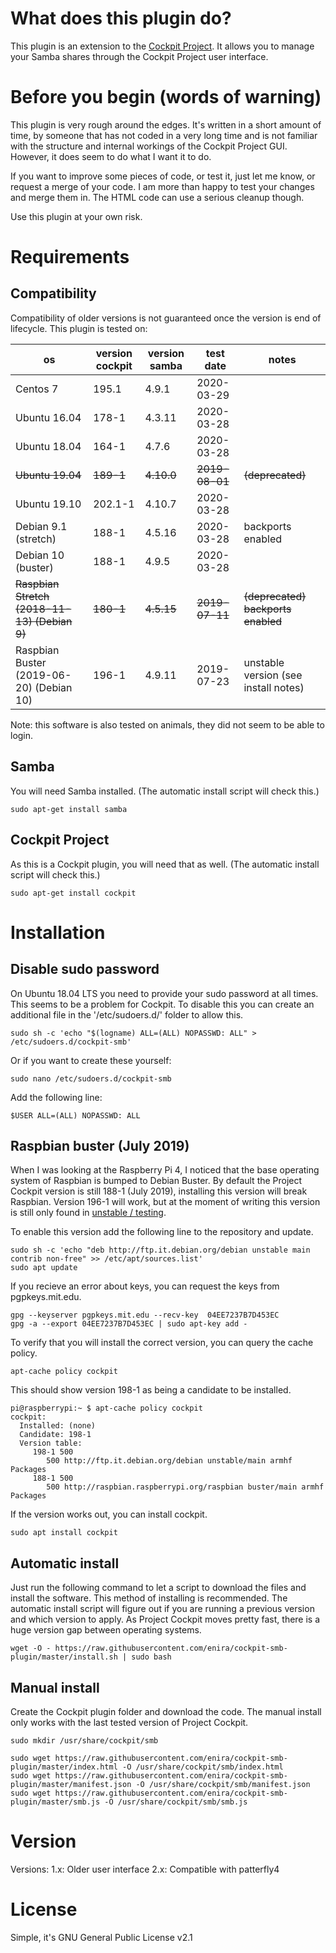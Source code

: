 # What does this plugin do?
This plugin is an extension to the [Cockpit Project](https://cockpit-project.org/). It allows you to manage your Samba shares through the Cockpit Project user interface.

# Before you begin (words of warning)
This plugin is very rough around the edges. It's written in a short amount of time, by someone that has not coded in a very long time and is not familiar with the structure and internal workings of the Cockpit Project GUI. However, it does seem to do what I want it to do. 

If you want to improve some pieces of code, or test it, just let me know, or request a merge of your code. I am more than happy to test your changes and merge them in. The HTML code can use a serious cleanup though.

Use this plugin at your own risk.

# Requirements

## Compatibility

Compatibility of older versions is not guaranteed once the version is end of lifecycle. This plugin is tested on:

| os                                       | version cockpit | version samba | test date  | notes                                |
|------------------------------------------|-----------------|---------------|------------|--------------------------------------|
| Centos 7                                 | 195.1           | 4.9.1         | 2020-03-29 |                                      |
| Ubuntu 16.04                             | 178-1           | 4.3.11        | 2020-03-28 |                                      |
| Ubuntu 18.04                             | 164-1           | 4.7.6         | 2020-03-28 |                                      |
| ~~Ubuntu 19.04~~                             | ~~189-1~~           | ~~4.10.0~~        | ~~2019-08-01~~ | ~~(deprecated)~~                         |
| Ubuntu 19.10                             | 202.1-1         | 4.10.7        | 2020-03-28 |                                      |
| Debian 9.1 (stretch)                     | 188-1           | 4.5.16        | 2020-03-28 | backports enabled                    |
| Debian 10 (buster)                       | 188-1           | 4.9.5         | 2020-03-28 |                                      |
| ~~Raspbian Stretch (2018-11-13) (Debian 9)~~ | ~~180-1~~           | ~~4.5.15~~        | ~~2019-07-11~~ | ~~(deprecated) backports enabled~~       |
| Raspbian Buster (2019-06-20) (Debian 10) | 196-1           | 4.9.11        | 2019-07-23 | unstable version (see install notes) |

Note: this software is also tested on animals, they did not seem to be able to login. 

## Samba
You will need Samba installed. (The automatic install script will check this.)

```
sudo apt-get install samba
```

## Cockpit Project
As this is a Cockpit plugin, you will need that as well. (The automatic install script will check this.)

```
sudo apt-get install cockpit
```

# Installation

## Disable sudo password
On Ubuntu 18.04 LTS you need to provide your sudo password at all times. This seems to be a problem for Cockpit. To disable this you can create an additional file in the '/etc/sudoers.d/' folder to allow this.
```
sudo sh -c 'echo "$(logname) ALL=(ALL) NOPASSWD: ALL" > /etc/sudoers.d/cockpit-smb'
```
Or if you want to create these yourself:
```
sudo nano /etc/sudoers.d/cockpit-smb
```
Add the following line:
```
$USER ALL=(ALL) NOPASSWD: ALL
```

## Raspbian buster (July 2019)
When I was looking at the Raspberry Pi 4, I noticed that the base operating system of Raspbian is bumped to Debian Buster. By default the Project Cockpit version is still 188-1 (July 2019), installing this version will break Raspbian. Version 196-1 will work, but at the moment of writing this version is still only found in [unstable / testing](https://packages.debian.org/search?keywords=cockpit).

To enable this version add the following line to the repository and update.
```
sudo sh -c 'echo "deb http://ftp.it.debian.org/debian unstable main contrib non-free" >> /etc/apt/sources.list'
sudo apt update
```
If you recieve an error about keys, you can request the keys from pgpkeys.mit.edu.
```
gpg --keyserver pgpkeys.mit.edu --recv-key  04EE7237B7D453EC
gpg -a --export 04EE7237B7D453EC | sudo apt-key add -
```
To verify that you will install the correct version, you can query the cache policy. 
```
apt-cache policy cockpit
```
This should show version 198-1 as being a candidate to be installed.
```
pi@raspberrypi:~ $ apt-cache policy cockpit
cockpit:
  Installed: (none)
  Candidate: 198-1
  Version table:
     198-1 500
        500 http://ftp.it.debian.org/debian unstable/main armhf Packages
     188-1 500
        500 http://raspbian.raspberrypi.org/raspbian buster/main armhf Packages
```
If the version works out, you can install cockpit.
```
sudo apt install cockpit
```

## Automatic install 
Just run the following command to let a script to download the files and install the software. This method of installing is recommended.
The automatic install script will figure out if you are running a previous version and which version to apply. As Project Cockpit moves pretty fast, there is a huge version gap between operating systems. 
```
wget -O - https://raw.githubusercontent.com/enira/cockpit-smb-plugin/master/install.sh | sudo bash
```

## Manual install
Create the Cockpit plugin folder and download the code. The manual install only works with the last tested version of Project Cockpit.
```
sudo mkdir /usr/share/cockpit/smb

sudo wget https://raw.githubusercontent.com/enira/cockpit-smb-plugin/master/index.html -O /usr/share/cockpit/smb/index.html
sudo wget https://raw.githubusercontent.com/enira/cockpit-smb-plugin/master/manifest.json -O /usr/share/cockpit/smb/manifest.json
sudo wget https://raw.githubusercontent.com/enira/cockpit-smb-plugin/master/smb.js -O /usr/share/cockpit/smb/smb.js
```

# Version 

Versions:
1.x: Older user interface
2.x: Compatible with patterfly4

# License
Simple, it's GNU General Public License v2.1
